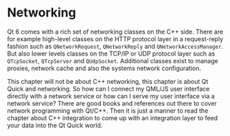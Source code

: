 # Networking

Qt 6 comes with a rich set of networking classes on the C++ side. There are for example high-level classes on the HTTP protocol layer in a request-reply fashion such as `QNetworkRequest`, `QNetworkReply` and `QNetworkAccessManager`. But also lower levels classes on the TCP/IP or UDP protocol layer such as `QTcpSocket`, `QTcpServer` and `QUdpSocket`. Additional classes exist to manage proxies, network cache and also the systems network configuration.

This chapter will not be about C++ networking, this chapter is about Qt Quick and networking. So how can I connect my QML/JS user interface directly with a network service or how can I serve my user interface via a network service? There are good books and references out there to cover network programming with Qt/C++. Then it is just a manner to read the chapter about C++ integration to come up with an integration layer to feed your data into the Qt Quick world.

